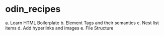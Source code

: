 # odin_recipes

a. Learn HTML Boilerplate
b. Element Tags and their semantics 
c. Nest list items 
d. Add hyperlinks and images 
e. File Structure 
